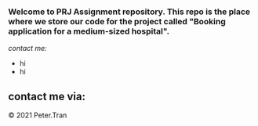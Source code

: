 ### Welcome to PRJ Assignment repository. This repo is the place where we store our code for the project called "Booking application for a medium-sized hospital".

_contact me:_
* hi
* hi

## contact me via:
[My facebook]: (//facebook.com)  
[My email]: (hongquantran.FPT@gmail.com)

© 2021 Peter.Tran
